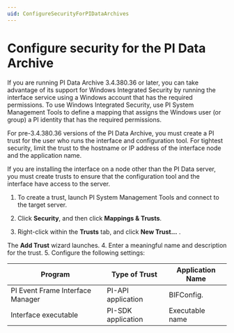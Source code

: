 ```yaml
---
uid: ConfigureSecurityForPIDataArchives
---
```


# Configure security for the PI Data Archive

If you are running PI Data Archive 3.4.380.36 or later, you can take advantage of its support for Windows Integrated Security by running the interface service using a Windows account that has the required permissions. To use Windows Integrated Security, use PI System Management Tools to define a mapping that assigns the Windows user (or group) a PI identity that has the required permissions.

For pre-3.4.380.36 versions of the PI Data Archive, you must create a PI trust for the user who runs the interface and configuration tool. For tightest security, limit the trust to the hostname or IP address of the interface node and the application name.

If you are installing the interface on a node other than the PI Data server, you must create trusts to ensure that the configuration tool and the interface have access to the server.

  1. To create a trust, launch PI System Management Tools and connect to the target server.
  
  2. Click **Security**, and then click **Mappings & Trusts**.

  3. Right-click within the **Trusts** tab, and click **New Trust...** .
  
  The **Add Trust** wizard launches.
  4. Enter a meaningful name and description for the trust.
  5. Configure the following settings: 
  
| Program | Type of Trust | Application Name |
| ------- | ------------- | ---------------- |
| PI Event Frame Interface Manager | PI-API application  | BIFConfig.|
| Interface executable | PI-SDK application | Executable name |
